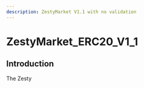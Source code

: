 ```yaml
---
description: ZestyMarket V1.1 with no validation
---
```


# ZestyMarket\_ERC20\_V1\_1

## Introduction 

The Zesty

